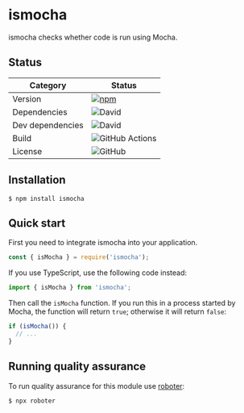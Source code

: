 # ismocha

ismocha checks whether code is run using Mocha.

## Status

| Category         | Status                                                                                                                                     |
| ---------------- | ------------------------------------------------------------------------------------------------------------------------------------------ |
| Version          | [![npm](https://img.shields.io/npm/v/ismocha)](https://www.npmjs.com/package/ismocha)                                                      |
| Dependencies     | ![David](https://img.shields.io/david/thenativeweb/ismocha)                                                                                |
| Dev dependencies | ![David](https://img.shields.io/david/dev/thenativeweb/ismocha)                                                                            |
| Build            | ![GitHub Actions](https://github.com/thenativeweb/ismocha/workflows/Release/badge.svg?branch=main) |
| License          | ![GitHub](https://img.shields.io/github/license/thenativeweb/ismocha)                                                                      |

## Installation

```shell
$ npm install ismocha
```

## Quick start

First you need to integrate ismocha into your application.

```javascript
const { isMocha } = require('ismocha');
```

If you use TypeScript, use the following code instead:

```typescript
import { isMocha } from 'ismocha';
```

Then call the `isMocha` function. If you run this in a process started by Mocha, the function will return `true`; otherwise it will return `false`:

```javascript
if (isMocha()) {
  // ...
}
```

## Running quality assurance

To run quality assurance for this module use [roboter](https://www.npmjs.com/package/roboter):

```shell
$ npx roboter
```
